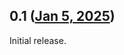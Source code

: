 ## 0.1 ([Jan 5, 2025](https://github.com/ramensoftware/windhawk-mods/blob/88b6b51a5fd5a4646173f127b087231380292e1a/mods/chromium-ncpaint-fix.wh.cpp))

Initial release.
